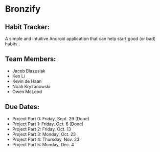# Bronzify
## Habit Tracker:
A simple and intuitive Android application that can help start good (or bad) habits.
## Team Members:
* Jacob Blazusiak
* Ken Li 
* Kevin de Haan
* Noah Kryzanowski
* Owen McLeod

## Due Dates:
* Project Part 0: Friday, Sept. 29 (Done)
* Project Part 1: Friday, Oct. 6 (Done)
* Project Part 2: Friday, Oct. 13
* Project Part 3: Monday, Oct. 23 
* Project Part 4: Thursday, Nov. 23
* Project Part 5: Monday, Dec. 4
